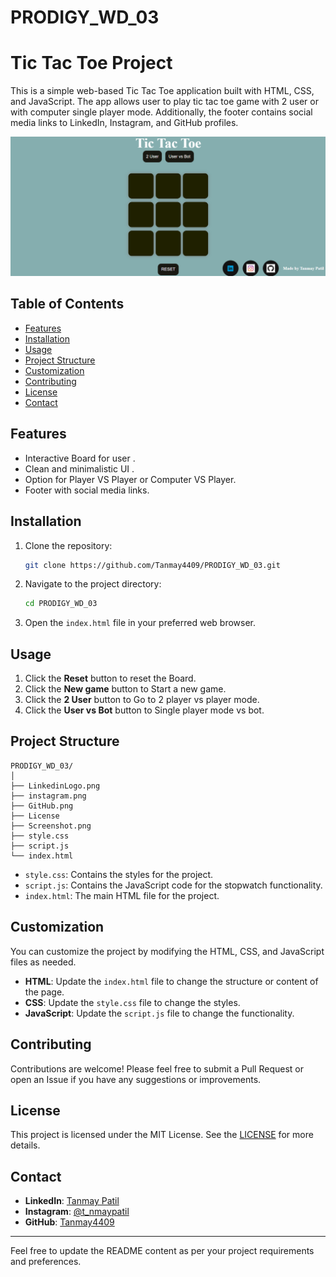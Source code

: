 # PRODIGY_WD_03
# Tic Tac Toe Project

This is a simple web-based Tic Tac Toe application built with HTML, CSS, and JavaScript. The app allows user to play tic tac toe game with 2 user or with computer single player mode. Additionally, the footer contains social media links to LinkedIn, Instagram, and GitHub profiles.

![Screenshot of App](Screenshot.png)

## Table of Contents

- [Features](#features)
- [Installation](#installation)
- [Usage](#usage)
- [Project Structure](#project-structure)
- [Customization](#customization)
- [Contributing](#contributing)
- [License](#license)
- [Contact](#contact)

## Features

- Interactive Board for user .
- Clean and minimalistic UI  .
- Option for Player VS Player or Computer VS Player.
- Footer with social media links.

## Installation

1. Clone the repository:

   ```sh
   git clone https://github.com/Tanmay4409/PRODIGY_WD_03.git
   ```

2. Navigate to the project directory:

   ```sh
   cd PRODIGY_WD_03
   ```

3. Open the `index.html` file in your preferred web browser.

## Usage

1. Click the **Reset** button to reset the Board.
2. Click the **New game** button to Start a new game.
3. Click the **2 User** button to Go to 2 player vs player mode.
4. Click the **User vs Bot** button to Single player mode vs bot.

## Project Structure

```plaintext
PRODIGY_WD_03/
│ 
├── LinkedinLogo.png
├── instagram.png
├── GitHub.png
├── License
├── Screenshot.png
├── style.css
├── script.js
└── index.html
```

- `style.css`: Contains the styles for the project.
- `script.js`: Contains the JavaScript code for the stopwatch functionality.
- `index.html`: The main HTML file for the project.

## Customization

You can customize the project by modifying the HTML, CSS, and JavaScript files as needed.

- **HTML**: Update the `index.html` file to change the structure or content of the page.
- **CSS**: Update the `style.css` file to change the styles.
- **JavaScript**: Update the `script.js` file to change the functionality.

## Contributing

Contributions are welcome! Please feel free to submit a Pull Request or open an Issue if you have any suggestions or improvements.

## License

This project is licensed under the MIT License. See the [LICENSE](LICENSE)  for more details.

## Contact

- **LinkedIn**: [Tanmay Patil](https://www.linkedin.com/in/tanmay-patil-98b030258/)
- **Instagram**: [@t_nmaypatil](https://www.instagram.com/t_nmaypatil/?igsh=MXN2NGg0dGF4aXNkeA%3D%3D)
- **GitHub**: [Tanmay4409](https://github.com/Tanmay4409)

---

Feel free to update the README content as per your project requirements and preferences.
